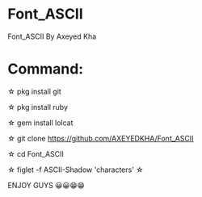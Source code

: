 # Font_ASCII
Font_ASCII By Axeyed Kha
# Command:
☆ pkg install git

☆ pkg install ruby

☆ gem install lolcat

☆ git clone https://github.com/AXEYEDKHA/Font_ASCII

☆ cd Font_ASCII

☆ figlet -f ASCII-Shadow 'characters' ☆ 

ENJOY GUYS 😀😀😁😁
